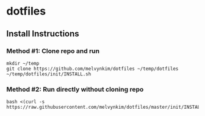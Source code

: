 dotfiles
========

## Install Instructions

### Method #1: Clone repo and run

```
mkdir ~/temp
git clone https://github.com/melvynkim/dotfiles ~/temp/dotfiles
~/temp/dotfiles/init/INSTALL.sh

```

### Method #2: Run directly without cloning repo

```
bash <(curl -s https://raw.githubusercontent.com/melvynkim/dotfiles/master/init/INSTALL.sh)
```
